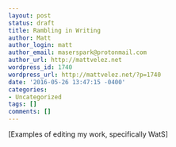 ```yaml
---
layout: post
status: draft
title: Rambling in Writing
author: Matt
author_login: matt
author_email: maserspark@protonmail.com
author_url: http://mattvelez.net
wordpress_id: 1740
wordpress_url: http://mattvelez.net/?p=1740
date: '2016-05-26 13:47:15 -0400'
categories:
- Uncategorized
tags: []
comments: []
---
```

[Examples of editing my work, specifically WatS]
